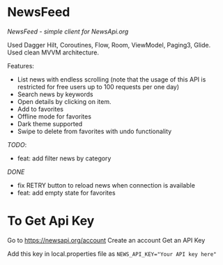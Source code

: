 # NewsFeed

*NewsFeed - simple client for NewsApi.org*

Used Dagger Hilt, Coroutines, Flow, Room, ViewModel, Paging3, Glide.
Used clean MVVM architecture.

Features: 
- List news with endless scrolling (note that the usage of this API is restricted for free users up to 100 requests per one day)
- Search news by keywords
- Open details by clicking on item. 
- Add to favorites
- Offline mode for favorites
- Dark theme supported
- Swipe to delete from favorites with undo functionality

*TODO*:
- feat: add filter news by category

*DONE*
- fix RETRY button to reload news when connection is available
- feat: add empty state for favorites

# To Get Api Key
Go to https://newsapi.org/account
Create an account
Get an API Key

Add this key in local.properties file as `NEWS_API_KEY="Your API key here"`
